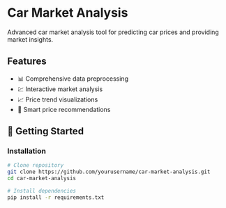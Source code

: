 # Car Market Analysis

Advanced car market analysis tool for predicting car prices and providing market insights.

## Features
- 📊 Comprehensive data preprocessing
- 💹 Interactive market analysis
- 📈 Price trend visualizations
- 🎯 Smart price recommendations

## 🚀 Getting Started

### Installation
```bash
# Clone repository
git clone https://github.com/yourusername/car-market-analysis.git
cd car-market-analysis

# Install dependencies
pip install -r requirements.txt
